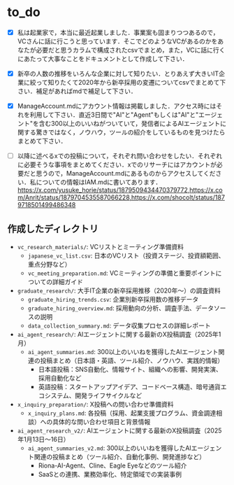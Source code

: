 # to_do

+ [x] 私は起業家で，本当に最近起業しました．事業案も固まりつつあるので，VCさんに話に行こうと思っています．そこでどのようなVCがあるのかをあなたが必要だと思うカラムで構成されたcsvでまとめ，また，VCに話に行くにあたって大事なことをドキュメントとして作成して下さい．

+ [x] 新卒の人数の推移をいろんな企業に対して知りたい．とりあえず大きいIT企業に絞って知りたくて2020年から新卒採用の変遷についてcsvでまとめて下さい．補足があればmdで補足して下さい．

+ [x] ManageAccount.mdにアカウント情報は掲載しました．アクセス時にはそれを利用して下さい．直近3日間で"AI"と"Agent"もしくは"AI"と"エージェント"を含む300以上のいいねがついていて，発信者によるAIエージェントに関する驚きではなく，ノウハウ，ツールの紹介をしているものを見つけたらまとめて下さい．

+ [ ] 以降に述べるxでの投稿について，それぞれ問い合わせをしたい．それぞれに必要そうな事項をまとめてください．xでのリサーチにはアカウントが必要だと思うので，ManageAccount.mdにあるものからアクセスしてください．私についての情報はIAM.mdに書いてあります．https://x.com/yusuke_horie/status/1879509434470379772,https://x.com/Anrit/status/1879704535587066228,https://x.com/shocolt/status/1879718501499486348

## 作成したディレクトリ
- `vc_research_materials/`: VCリストとミーティング準備資料
  - `japanese_vc_list.csv`: 日本のVCリスト（投資ステージ、投資額範囲、重点分野など）
  - `vc_meeting_preparation.md`: VCミーティングの準備と重要ポイントについての詳細ガイド
- `graduate_research/`: 大手IT企業の新卒採用推移（2020年〜）の調査資料
  - `graduate_hiring_trends.csv`: 企業別新卒採用数の推移データ
  - `graduate_hiring_overview.md`: 採用動向の分析、調査手法、データソースの説明
  - `data_collection_summary.md`: データ収集プロセスの詳細レポート
- `ai_agent_research/`: AIエージェントに関する最新のX投稿調査（2025年1月）
  - `ai_agent_summaries.md`: 300以上のいいねを獲得したAIエージェント関連の投稿まとめ（日本語・英語、ツール紹介、ノウハウ、実践的情報）
    - 日本語投稿：SNS自動化、情報サイト、組織への影響、開発実演、採用自動化など
    - 英語投稿：スタートアップアイデア、コードベース構造、暗号通貨エコシステム、開発ライフサイクルなど
- `x_inquiry_preparation/`: X投稿への問い合わせ準備資料
  - `x_inquiry_plans.md`: 各投稿（採用、起業支援プログラム、資金調達相談）への具体的な問い合わせ項目と背景情報
- `ai_agent_research_v2/`: AIエージェントに関する最新のX投稿調査（2025年1月13日～16日）
  - `ai_agent_summaries_v2.md`: 300以上のいいねを獲得したAIエージェント関連の投稿まとめ（ツール紹介、自動化事例、開発進捗など）
    - Riona-AI-Agent、Cline、Eagle Eyeなどのツール紹介
    - SaaSとの連携、業務効率化、特定領域での実装事例

